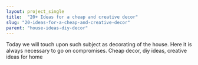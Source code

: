 ```yaml
---
layout: project_single
title:  "20+ Ideas for a cheap and creative decor"
slug: "20-ideas-for-a-cheap-and-creative-decor"
parent: "house-ideas-diy-decor"
---
```

Today we will touch upon such subject as decorating of the house. Here it is always necessary to go on compromises. Cheap decor, diy ideas, creative ideas for home